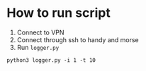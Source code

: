 # How to run script

1. Connect to VPN
2. Connect through ssh to handy and morse
3. Run `logger.py`

```shell
python3 logger.py -i 1 -t 10
```
